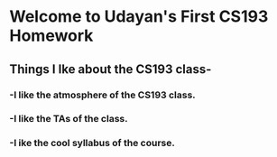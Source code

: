 # Welcome to Udayan's First CS193 Homework

##  Things I lke about the CS193 class-
### -I like the atmosphere of the CS193 class.
### -I like the TAs of the class.
### -I ike the cool syllabus of the course.


